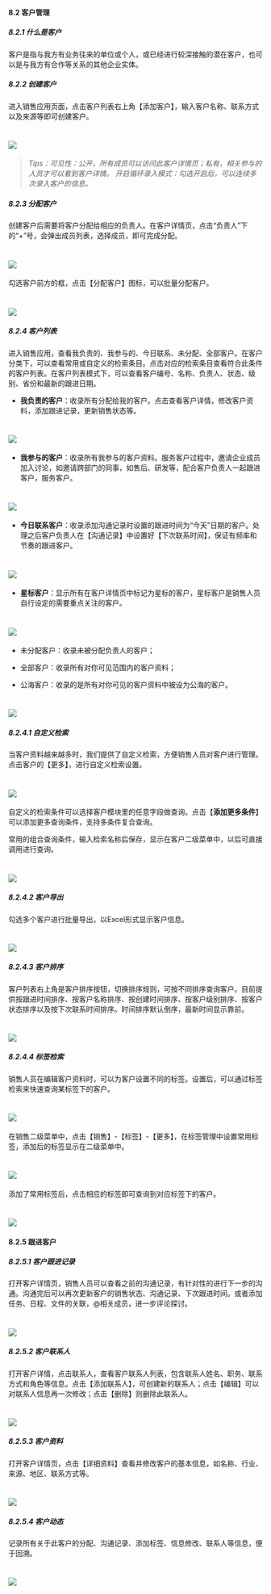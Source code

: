 #### 8.2 客户管理

##### 8.2.1 什么是客户

客户是指与我方有业务往来的单位或个人，或已经进行较深接触的潜在客户，也可以是与我方有合作等关系的其他企业实体。

##### 8.2.2 创建客户

进入销售应用页面，点击客户列表右上角【添加客户】，输入客户名称、联系方式以及来源等即可创建客户。 

# ![](/assets/8.2新增客户.png)

> _Tips：可见性：公开，所有成员可以访问此客户详情页；私有，相关参与的人员才可以看到客户详情。
开启循环录入模式：勾选开启后，可以连续多次录入客户的信息。_

##### 8.2.3 分配客户

创建客户后需要将客户分配给相应的负责人。在客户详情页，点击“负责人”下的“+”号，会弹出成员列表，选择成员，即可完成分配。

# ![](/assets/8.2.3分配客户.png)

勾选客户前方的框，点击【分配客户】图标，可以批量分配客户。

# ![](/assets/8.2.4分配客户.png)

##### 8.2.4 客户列表

进入销售应用，查看我负责的、我参与的、今日联系、未分配、全部客户。在客户分类下，可以查看常用或自定义的检索条目。点击对应的检索条目查看符合此条件的客户列表。在客户列表模式下，可以查看客户编号、名称、负责人、状态、级别、省份和最新的跟进日期。

* **我负责的客户**：收录所有分配给我的客户。点击查看客户详情，修改客户资料，添加跟进记录，更新销售状态等。

# ![](/assets/8.2.4我负责的客户列表.png)

* **我参与的客户**：收录所有我参与的客户资料。服务客户过程中，邀请企业成员加入讨论，如邀请跨部门的同事，如售后、研发等，配合客户负责人一起跟进客户，服务客户。

# ![](/assets/8.2.4我参与的客户.png)

* **今日联系客户**：收录添加沟通记录时设置的跟进时间为“今天”日期的客户。处理之后客户负责人在【沟通记录】中设置好【下次联系时间】，保证有频率和节奏的跟进客户。

# ![](/assets/8.2.4今日联系的客户.png)

* **星标客户**：显示所有在客户详情页中标记为星标的客户，星标客户是销售人员自行设定的需要重点关注的客户。

 
 # ![](/assets/8.2.4星标客户.png) 


* 未分配客户：收录未被分配负责人的客户；

* 全部客户：收录所有对你可见范围内的客户资料；

* 公海客户：收录的是所有对你可见的客户资料中被设为公海的客户。

# ![](/assets/8.2.4设为公海客户.png)

##### 8.2.4.1 自定义检索

当客户资料越来越多时，我们提供了自定义检索，方便销售人员对客户进行管理。 点击客户的【更多】，进行自定义检索设置。

# ![](/assets/8.2.4.1自定义筛选.png)


自定义的检索条件可以选择客户模块里的任意字段做查询。点击【**添加更多条件**】可以添加更多查询条件，支持多条件复合查询。

常用的组合查询条件，输入检索名称后保存，显示在客户二级菜单中，以后可直接调用进行查询。

# ![](/assets/8.2.4.1自定义筛选2.png)

##### 8.2.4.2 客户导出

勾选多个客户进行批量导出，以Excel形式显示客户信息。

# ![](/assets/8.2.4.2导出.png)

##### 8.2.4.3 客户排序

客户列表右上角是客户排序按钮，切换排序规则，可按不同排序查询客户。目前提供按跟进时间排序、按客户名称排序、按创建时间排序、按客户级别排序、按客户状态排序以及按下次联系时间排序。时间排序默认倒序，最新时间显示靠前。

# ![](/assets/8.2.4.2自定排序.png)

##### 8.2.4.4 标签检索

销售人员在编辑客户资料时，可以为客户设置不同的标签。设置后，可以通过标签检索来快速查询某标签下的客户。

# ![](/assets/8.2.4.3标签检索.png)

在销售二级菜单中，点击【销售】-【标签】-【更多】，在标签管理中设置常用标签，添加后的标签显示在二级菜单中。

# ![](/assets/8.2.4.3标签检索2.png)

添加了常用标签后，点击相应的标签即可查询到对应标签下的客户。

# ![](/assets/8.2.4.3标签检索3.png)

#### 8.2.5 跟进客户

##### 8.2.5.1 客户跟进记录

打开客户详情页，销售人员可以查看之前的沟通记录，有针对性的进行下一步的沟通。沟通完后可以再次更新客户的销售状态、沟通记录、下次跟进时间。或者添加任务、日程、文件的关联，@相关成员，进一步评论探讨。

# ![](/assets/8.2.5.1客户跟进.png)

##### 8.2.5.2 客户联系人

打开客户详情，点击联系人，查看客户联系人列表，包含联系人姓名、职务、联系方式和角色等信息。点击【添加联系人】，可创建新的联系人；点击【编辑】可以对联系人信息再一次修改；点击【删除】则删除此联系人。

# ![](/assets/8.2.5.2客户联系人.png)

##### 8.2.5.3 客户资料

打开客户详情页，点击【详细资料】查看并修改客户的基本信息，如名称、行业、来源、地区、联系方式等。

# ![](/assets/8.2.5.3客户资料.png)

##### 8.2.5.4 客户动态

记录所有关于此客户的分配、沟通记录、添加标签、信息修改、联系人等信息，便于回溯。

# ![](/assets/8.2.5.4客户动态.png)







 
